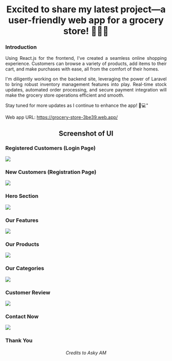 <h1 align="center">Excited to share my latest project—a user-friendly web app for a grocery store! 🛒🌽🍎</h1>


### Introduction

<p align="justify">Using React.js for the frontend, I've created a seamless online shopping experience. Customers can browse a variety of products, add items to their cart, and make purchases with ease, all from the comfort of their homes.</p>

<p align="justify">I'm diligently working on the backend site, leveraging the power of Laravel to bring robust inventory management features into play. Real-time stock updates, automated order processing, and secure payment integration will make the grocery store operations efficient and smooth.</p>

<p align="justify">Stay tuned for more updates as I continue to enhance the app! 🎉💻"</p>

Web app URL: https://grocery-store-3be39.web.app/ 

<h2 align="center">Screenshot of UI</h2>

<h3>Registered Customers (Login Page)</h3>
<img src="https://github.com/AM-ASKY-97/Grocery-Store-Website-React-and-Laravel/assets/89337309/220ab65c-0d64-47b0-9fab-f08d39c039bc">

<h3>New Customers (Registration Page)</h3>
<img src="https://github.com/AM-ASKY-97/Grocery-Store-Website-React-and-Laravel/assets/89337309/764ec218-833e-4c27-bcb1-44adc0d94422">

<h3>Hero Section</h3>
<img src="https://github.com/AM-ASKY-97/Grocery-Store-Website-React-and-Laravel/assets/89337309/c9080c18-dbe5-4630-83d5-0e5ca3a26343">

<h3>Our Features</h3>
<img src="https://github.com/AM-ASKY-97/Grocery-Store-Website-React-and-Laravel/assets/89337309/366ff407-295c-48ee-b94c-0ade582dee98">

<h3>Our Products</h3>
<img src="https://github.com/AM-ASKY-97/Grocery-Store-Website-React-and-Laravel/assets/89337309/3273d6c7-b7a4-4c50-9c13-4acd685e5747">

<h3>Our Categories</h3>
<img src="https://github.com/AM-ASKY-97/Grocery-Store-Website-React-and-Laravel/assets/89337309/110ebd9d-cb41-484a-b6b7-c47ac5664b08">

<h3>Customer Review</h3>
<img src="https://github.com/AM-ASKY-97/Grocery-Store-Website-React-and-Laravel/assets/89337309/9393f1e3-4c65-4b05-99c3-f9cfc0dca910">

<h3>Contact Now</h3>
<img src="https://github.com/AM-ASKY-97/Grocery-Store-Website-React-and-Laravel/assets/89337309/cbbb34ca-d636-4dd9-99a1-17de71c69c85">



<h3>Thank You</h3>

<h6 align="center">Credits to Asky AM</h6>


